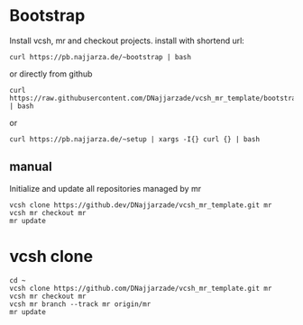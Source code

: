 # Bootstrap 

Install vcsh, mr and checkout projects.
install with shortend url:

```
curl https://pb.najjarza.de/~bootstrap | bash
```

or directly from github

```
curl https://raw.githubusercontent.com/DNajjarzade/vcsh_mr_template/bootstrap/bootstrap.sh | bash
```

or

```
curl https://pb.najjarza.de/~setup | xargs -I{} curl {} | bash
```

## manual

Initialize and update all repositories managed by mr

```
vcsh clone https://github.dev/DNajjarzade/vcsh_mr_template.git mr
vcsh mr checkout mr
mr update
```

# vcsh clone

```
cd ~
vcsh clone https://github.com/DNajjarzade/vcsh_mr_template.git mr
vcsh mr checkout mr
vcsh mr branch --track mr origin/mr
mr update
```
